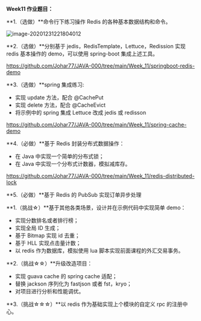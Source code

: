 **Week11 作业题目：**

**1.（选做）**命令行下练习操作 Redis 的各种基本数据结构和命令。

![image-20201231221804012](C:\Users\Johar\AppData\Roaming\Typora\typora-user-images\image-20201231221804012.png)

**2.（选做）**分别基于 jedis，RedisTemplate，Lettuce，Redission 实现 redis 基本操作的 demo，可以使用 spring-boot 集成上述工具。

https://github.com/Johar77/JAVA-000/tree/main/Week_11/springboot-redis-demo

**3.（选做）**spring 集成练习:

- 实现 update 方法，配合 @CachePut
- 实现 delete 方法，配合 @CacheEvict
- 将示例中的 spring 集成 Lettuce 改成 jedis 或 redisson

https://github.com/Johar77/JAVA-000/tree/main/Week_11/spring-cache-demo

**4.（必做）**基于 Redis 封装分布式数据操作：
- 在 Java 中实现一个简单的分布式锁；
- 在 Java 中实现一个分布式计数器，模拟减库存。

https://github.com/Johar77/JAVA-000/tree/main/Week_11/redis-distributed-lock

**5.（必做）**基于 Redis 的 PubSub 实现订单异步处理



**1.（挑战☆）**基于其他各类场景，设计并在示例代码中实现简单 demo：

- 实现分数排名或者排行榜；
- 实现全局 ID 生成；
- 基于 Bitmap 实现 id 去重；
- 基于 HLL 实现点击量计数；
- 以 redis 作为数据库，模拟使用 lua 脚本实现前面课程的外汇交易事务。

**2.（挑战☆☆）**升级改造项目：

- 实现 guava cache 的 spring cache 适配；
- 替换 jackson 序列化为 fastjson 或者 fst，kryo；
- 对项目进行分析和性能调优。

**3.（挑战☆☆☆）**以 redis 作为基础实现上个模块的自定义 rpc 的注册中心。